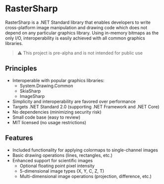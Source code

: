 # RasterSharp

RasterSharp is a .NET Standard library that enables developers to write cross-platform image manipulation and drawing code which does not depend on any particular graphics library. Using in-memory bitmaps as the only I/O, interoperability is easily achieved with all common graphics libraries.

> ⚠️ This project is pre-alpha and is not intended for public use

## Principles
* Interoperable with popular graphics libraries:
  * System.Drawing.Common
  * SkiaSharp
  * ImageSharp
* Simplicity and interoperability are favored over performance
* Targets .NET Standard 2.0 (supporting .NET Framework and .NET Core)
* No dependencies (minimizing security risk)
* Small code base (easy to review)
* MIT licensed (no usage restrictions)

## Features
* Included functionality for applying colormaps to single-channel images
* Basic drawing operations (lines, rectangles, etc.)
* Enhanced support for scientific images
  * Optional floating point pixel intensity
  * 5-dimensional image types (X, Y, C, Z, T)
  * Multi-dimensional image operations (projection, difference, etc.)